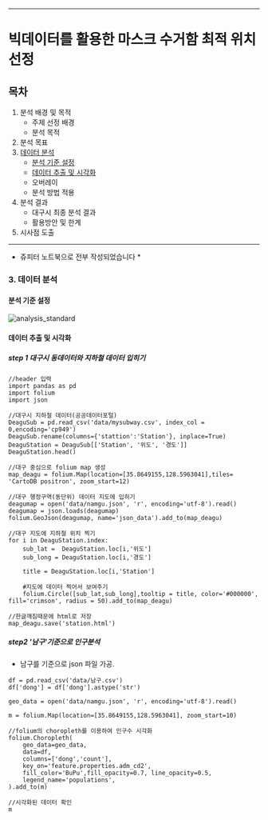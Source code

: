 
# 
------------------
 # 빅데이터를 활용한 마스크 수거함 최적 위치 선정
 
 ## 목차
 
 
 1. 분석 배경 및 목적
    - 주제 선정 배경
    - 분석 목적
 2. 분석 목표
 3. [데이터 분석](#3-데이터-분석)
    - [분석 기준 설정](#분석-기준-설정)
    - [데이터 추출 및 시각화](#데이터-추출-및-시각화)
    - 오버레이
    - 분석 방법 적용
 4. 분석 결과
    - 대구시 최종 분석 결과
    - 활용방안 및 한계
 5. 시사점 도출

 
 -------------------------
 
* 쥬피터 노트북으로 전부 작성되었습니다 *
### 3. 데이터 분석


#### 분석 기준 설정

![analysis_standard](https://user-images.githubusercontent.com/33755241/97140003-1f760800-179f-11eb-948e-f7d6d9be1f32.PNG)





#### 데이터 추출 및 시각화

##### step 1 대구시 동데이터와 지하철 데이터 입히기


```
//header 입력
import pandas as pd
import folium
import json
```


```
//대구시 지하철 데이터(공공데이터포털)
DeaguSub = pd.read_csv('data/mysubway.csv', index_col = 0,encoding='cp949')
DeaguSub.rename(columns={'stattion':'Station'}, inplace=True)
DeaguStation = DeaguSub[['Station', '위도', '경도']]
DeaguStation.head()
```


```
//대구 중심으로 folium map 생성
map_deagu = folium.Map(location=[35.8649155,128.5963041],tiles= 'CartoDB positron', zoom_start=12)
```


```
//대구 행정구역(동단위) 데이터 지도에 입히기
deagumap = open('data/namgu.json', 'r', encoding='utf-8').read()
deagumap = json.loads(deagumap)
folium.GeoJson(deagumap, name='json_data').add_to(map_deagu)

```



```
//대구 지도에 지하철 위치 찍기
for i in DeaguStation.index:
    sub_lat =  DeaguStation.loc[i,'위도']
    sub_long = DeaguStation.loc[i,'경도']
    
    title = DeaguStation.loc[i,'Station']
    
    #지도에 데이터 찍어서 보여주기
    folium.Circle([sub_lat,sub_long],tooltip = title, color='#000000', fill='crimson', radius = 50).add_to(map_deagu)

//한글깨짐때문에 html로 저장
map_deagu.save('station.html')

```


##### step2 '남구'기준으로 인구분석

- 남구를 기준으로 json 파일 가공.

```
df = pd.read_csv('data/남구.csv')
df['dong'] = df['dong'].astype('str')
```


```
geo_data = open('data/namgu.json', 'r', encoding='utf-8').read()

m = folium.Map(location=[35.8649155,128.5963041], zoom_start=10)

//folium의 choropleth를 이용하여 인구수 시각화
folium.Choropleth(
    geo_data=geo_data,
    data=df,
    columns=['dong','count'],
    key_on='feature.properties.adm_cd2',
    fill_color='BuPu',fill_opacity=0.7, line_opacity=0.5,
    legend_name='populations',
).add_to(m)

//시각화된 데이터 확인
m
```


